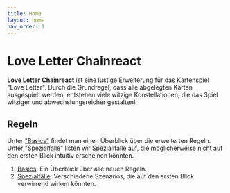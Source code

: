 ```yaml
---
title: Home
layout: home
nav_order: 1
---
```


# Love Letter Chainreact

**Love Letter Chainreact** ist eine lustige Erweiterung für das Kartenspiel "Love Letter".
Durch die Grundregel, dass alle abgelegten Karten ausgespielt werden, entstehen viele witzige Konstellationen, die das Spiel witziger und abwechslungsreicher gestalten!

## Regeln

Unter ["Basics"](basics) findet man einen Überblick über die erweiterten Regeln.
Unter ["Spezialfälle"](special) listen wir Speziallfälle auf, die möglicherweise nicht auf den ersten Blick intuitiv erscheinen könnten.

1. [Basics](basics): Ein Überblick über alle neuen Regeln.
2. [Spezialfälle](special/README): Verschiedene Szenarios, die auf den ersten
   Blick verwirrend wirken könnten.
